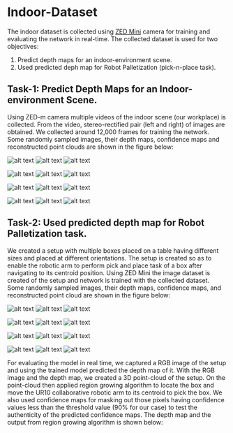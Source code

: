 # Indoor-Dataset

The indoor dataset is collected using [ZED Mini](https://www.stereolabs.com/developers/release/) camera for training and evaluating the network in real-time. The collected dataset is used for two objectives:
1. Predict depth maps for an indoor-environment scene.
2. Used predicted deph map for Robot Palletization (pick-n-place task).

## Task-1: Predict Depth Maps for an Indoor-environment Scene.
Using ZED-m camera multiple videos of the indoor scene (our workplace) is collected. From the video, stereo-rectified pair (left and right) of images are obtained. We collected around 12,000 frames for training the network. Some randomly sampled images, their depth maps, confidence maps and reconstructed point clouds are shown in the figure below:

![alt text](https://github.com/vbhutani/Indoor-Dataset/blob/master/Sample-Images/1.png) 
![alt text](https://github.com/vbhutani/Indoor-Dataset/blob/master/Sample-Images/2.png)
![alt text](https://github.com/vbhutani/Indoor-Dataset/blob/master/Sample-Images/4.png)

![alt text](https://github.com/vbhutani/Indoor-Dataset/blob/master/Sample-Images/1_d.png)
![alt text](https://github.com/vbhutani/Indoor-Dataset/blob/master/Sample-Images/2_d.png)
![alt text](https://github.com/vbhutani/Indoor-Dataset/blob/master/Sample-Images/4_d.png)

![alt text](https://github.com/vbhutani/Indoor-Dataset/blob/master/Sample-Images/1_c.png)
![alt text](https://github.com/vbhutani/Indoor-Dataset/blob/master/Sample-Images/2_c.png)
![alt text](https://github.com/vbhutani/Indoor-Dataset/blob/master/Sample-Images/4_c.png)

![alt text](https://github.com/vbhutani/Indoor-Dataset/blob/master/Sample-Images/1_pc.jpg)
![alt text](https://github.com/vbhutani/Indoor-Dataset/blob/master/Sample-Images/2_pc.jpg)
![alt text](https://github.com/vbhutani/Indoor-Dataset/blob/master/Sample-Images/4_pc.jpg)

## Task-2: Used predicted depth map for Robot Palletization task.
We created a setup with multiple boxes placed on a table having different sizes and placed at different orientations. The setup is created so as to enable the robotic arm to perform pick and place task of a box after navigating to its centroid position. Using ZED Mini the image dataset is created of the setup and network is trained with the collected dataset. Some randomly sampled images, their depth maps, confidence maps, and reconstructed point cloud are shown in the figure below:

![alt text](https://github.com/vbhutani/Indoor-Dataset/blob/master/Sample-Images/Setup_images/1.png)
![alt text](https://github.com/vbhutani/Indoor-Dataset/blob/master/Sample-Images/Setup_images/11.png)
![alt text](https://github.com/vbhutani/Indoor-Dataset/blob/master/Sample-Images/Setup_images/13.png)

![alt text](https://github.com/vbhutani/Indoor-Dataset/blob/master/Sample-Images/Setup_images/1_d.png)
![alt text](https://github.com/vbhutani/Indoor-Dataset/blob/master/Sample-Images/Setup_images/11_d.png)
![alt text](https://github.com/vbhutani/Indoor-Dataset/blob/master/Sample-Images/Setup_images/13_d.png)


![alt text](https://github.com/vbhutani/Indoor-Dataset/blob/master/Sample-Images/Setup_images/1_c.png)
![alt text](https://github.com/vbhutani/Indoor-Dataset/blob/master/Sample-Images/Setup_images/11_c.png)
![alt text](https://github.com/vbhutani/Indoor-Dataset/blob/master/Sample-Images/Setup_images/13_c.png)

![alt text](https://github.com/vbhutani/Indoor-Dataset/blob/master/Sample-Images/Setup_images/1_p.png)
![alt text](https://github.com/vbhutani/Indoor-Dataset/blob/master/Sample-Images/Setup_images/11_p.png)
![alt text](https://github.com/vbhutani/Indoor-Dataset/blob/master/Sample-Images/Setup_images/13_p.png)

For evaluating the model in real time, we captured a RGB image of the setup and using the trained model predicted the depth map of it. With the RGB image and the depth map, we created a 3D point-cloud of the setup. On the point-cloud then applied region growing algorithm to locate the box and move the UR10 collaborative robotic arm to its centroid to pick the box. We also used confidence maps for masking out those pixels having confidence values less than the threshold value (90% for our case) to test the authenticity of the predicted confidence maps. The depth map and the output from region growing algorithm is shown below:

